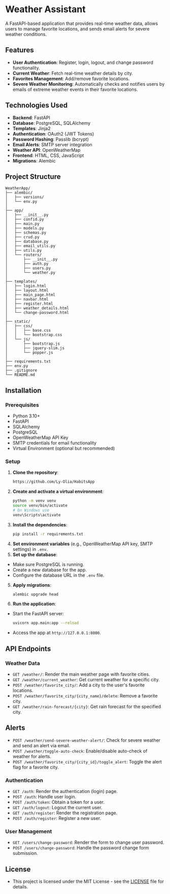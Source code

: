 # Weather Assistant

A FastAPI-based application that provides real-time weather data, allows users to manage favorite locations, and sends email alerts for severe weather conditions.

## Features

- **User Authentication**: Register, login, logout, and change password functionality.
- **Current Weather**: Fetch real-time weather details by city.
- **Favorites Management**: Add/remove favorite locations.
- **Severe Weather Monitoring**: Automatically checks and notifies users by emails of extreme weather events in their favorite locations.


## Technologies Used

- **Backend**: FastAPI
- **Database**: PostgreSQL, SQLAlchemy
- **Templates**: Jinja2
- **Authentication**: OAuth2 (JWT Tokens)
- **Password Hashing**: Passlib (bcrypt)
- **Email Alerts**: SMTP server integration
- **Weather API**: OpenWeatherMap
- **Frontend**: HTML, CSS, JavaScript
- **Migrations**: Alembic

  
## Project Structure

```plaintext
WeatherApp/
├── alembic/
│   ├── versions/
│   └── env.py
│
├── app/
│   ├── __init__.py
│   ├── confid.py
│   ├── main.py
│   ├── models.py
│   ├── schemas.py
│   ├── crud.py
│   ├── database.py
│   ├── email_utils.py
│   ├── utils.py
│   └── routers/
│       ├── __init__.py
│       ├── auth.py
│       ├── users.py
│       └── weather.py
│
├── templates/
│   ├── login.html
│   ├── layout.html
│   ├── main_page.html
│   ├── navbar.html
│   ├── register.html
│   ├── weather_details.html
│   └── change-password.html
│ 
├── static/
│   ├── css/
│   │   ├── base.css
│   │   └── bootstrap.css
│   └── js/
│       ├── bootstrap.js
│       ├── jquery-slim.js
│       └── popper.js
│
├── requirements.txt
├── env.py
├── .gitignore
└── README.md
```
## Installation

### Prerequisites

- Python 3.10+
- FastAPI
- SQLAlchemy
- PostgreSQL
- OpenWeatherMap API Key
- SMTP credentials for email functionality
- Virtual Environment (optional but recommended)


### Setup

1. **Clone the repository**:
   ```bash
   https://github.com/Ly-Olia/HabitsApp
   ```
2. **Create and activate a virtual environment**:
   ```bash
   python -m venv venv
   source venv/bin/activate
   # On Windows use
   venv\Scripts\activate
   ```
3. **Install the dependencies**:
   ```bash
   pip install -r requirements.txt
   ```
4. **Set environment variables** (e.g., OpenWeatherMap API key, SMTP settings) in `.env`.
5.  **Set up the database**:

- Make sure PostgreSQL is running.
- Create a new database for the app.
- Configure the database URL in the `.env` file.


5. **Apply migrations**:
   ```bash
   alembic upgrade head
   ```

7. **Run the application**:
- Start the FastAPI server:
  ```bash
  uvicorn app.main:app --reload
  ```
- Access the app at `http://127.0.0.1:8000`.


## API Endpoints

### Weather Data
- `GET /weather/`: Render the main weather page with favorite cities.
- `GET /weather/current_weather`: Get current weather for a specific city.
- `POST /weather/favorite_city/`: Add a city to the user's favorite locations.
- `POST /weather/favorite_city/{city_name}/delete`: Remove a favorite city.
- `GET /weather/rain-forecast/{city}`: Get rain forecast for the specified city.

## Alerts
- `POST /weather/send-severe-weather-alert/`: Check for severe weather and send an alert via email.
- `POST /weather/toggle-auto-check`: Enable/disable auto-check of weather for alerts.
- `POST /weather/favorite_city/{city_id}/toggle_alert`: Toggle the alert flag for a favorite city.

### Authentication

 - `GET /auth`: Render the authentication (login) page.
 - `POST /auth`: Handle user login.
 - `POST /auth/token`: Obtain a token for a user.
 - `GET /auth/logout`: Logout the current user.
 - `GET /auth/register`: Render the registration page.
 - `POST /auth/register`: Register a new user.

### User Management

 - `GET /users/change-password`: Render the form to change user password.
 - `POST /users/change-password`: Handle the password change form submission.

## License

- This project is licensed under the MIT License - see the [LICENSE](LICENSE) file for details.









   
